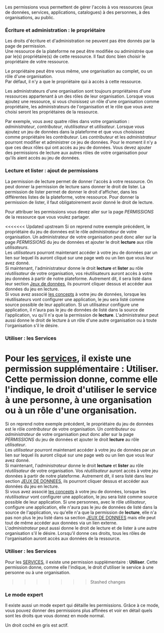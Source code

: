 Les permissions vous permettent de gérer l'accès à vos ressources (jeux de données, services, applications, catalogues) à des personnes, à des organisations, au public.


### Écriture et administration : le propriétaire

Les droits d'écriture et d'administration ne peuvent pas être donnés par la page de permission.  
Une ressource de la plateforme ne peut être modifiée ou administrée que par le(s) propriétaire(s) de cette ressource. Il faut donc bien choisir le propriétaire de votre ressource.

Le propriétaire peut être vous même, une organisation au complet, ou un rôle d'une organisation.  
Par défaut, il n'y a que le propriétaire qui à accès à cette ressource.

Les administrateurs d'une organisation sont toujours propriétaires d'une ressources appartenant à un des rôles de leur organisation. Lorsque vous ajoutez une ressource, si vous choisissez un rôle d'une organisation comme propriétaire, les administrateurs de l'organisation et le rôle que vous avez choisi seront les propriétaires de la ressource.

Par exemple, vous avez quatre rôles dans votre organisation : *administrateur*, *contributeur*, *réutilisateur* et *utilisateur*.
Lorsque vous ajoutez un jeu de données dans la plateforme et que vous choisissez comme propriétaire les *contributeur*. Les *contributeur* et les *administrateur* pourront modifier et administrer ce jeu de données. Pour le moment il n'y a que ces deux rôles qui ont accès au jeu de données. Vous devez ajouter des permissions de lecture aux autres rôles de votre organisation pour qu'ils aient accès au jeu de données.

### Lecture et lister : ajout de permissions
La permission de lecture permet de donner l'accès à votre ressource. On peut donner la permission de lecture sans donner le droit de lister.
La permission de lister permet de donner le droit d'afficher, dans les différentes listes de la plateforme, votre ressource. Pour donner la permission de lister, il faut obligatoirement avoir donné le droit de lecture.

Pour attribuer les permissions vous devez aller sur la page *PERMISSIONS* de la ressource que vous voulez partager.

<<<<<<< Updated upstream
Si on reprend notre exemple précédent, le propriétaire du jeu de données est le rôle *administrateur* de votre organisation. Un administrateur de votre organisation peut donc aller sur la page *PERMISSIONS* du jeu de données et ajouter le droit **lecture** aux rôle *utilisateurs*.  
Les *utilisateurs* pourront maintenant accéder à votre jeu de données par un lien sur lequel ils auront cliqué sur une page web ou un lien que vous leur avez donné.  
Si maintenant, l'administrateur donne le droit **lecture** et **lister** au rôle *réutilisateur* de votre organisation, vos réutilisateurs auront accès à votre jeu données à partir de notre plateforme. Autrement dit, il sera listé dans leur section [Jeux de données](https://koumoul.com/s/data-fair/datasets), ils pourront cliquer dessus et accéder aux données du jeu en lecture.  
Si vous avez associé [les concepts](user-guide/concepts) à votre jeu de données, lorsque les réutilisateurs vont configurer une application, le jeu sera listé comme source possible de leur application. Si un utilisateur configure une application, il n'aura pas le jeu de données de listé dans la source de l'application, vu qu'il n'a que la permission de **lecture**.
L'administrateur peut aussi donne le droit de lecture à un rôle d'une autre organisation ou à toute l'organisation s'il le désire.

### Utiliser : les Services

Pour les [services](https://koumoul.com/s/data-fair/remote-services), il existe une permission supplémentaire : **Utiliser**. Cette permission donne, comme elle l'indique, le droit d'utiliser le service à une personne, à une organisation ou à un rôle d'une organisation.
=======
Si on reprend notre exemple précédent, le propriétaire du jeu de données est le rôle *contributeur* de votre organisation. Un *contributeur* ou *administrateur* de votre organisation peut donc aller sur la page *PERMISSIONS* du jeu de données et ajouter le droit **lecture** au rôle *utilisateur*.  
Les *utilisateur* pourront maintenant accéder à votre jeu de données par un lien sur lequel ils auront cliqué sur une page web ou un lien que vous leur avez donné.  
Si maintenant, l'*administrateur* donne le droit **lecture** et **lister** au rôle *réutilisateur* de votre organisation. Vos *réutilisateur* auront accès à votre jeu données à partir de notre plateforme. Autrement dit, il sera listé dans leur section [JEUX DE DONNEES](https://koumoul.com/s/data-fair/datasets), ils pourront cliquer dessus et accéder aux données du jeu en lecture.  
Si vous avez associé [les concepts](user-guide/concepts) à votre jeu de données, lorsque les *réutilisateur* vont configurer une application, le jeu sera listé comme source possible de leur application. Si une personnes, avec le rôle *utilisateur*, configure une application, elle n'aura pas le jeu de données de listé dans la source de l'application, vu qu'elle n'a que la permission de **lecture**, elle n'a pas non plus le jeu listé dans sa section [JEUX DE DONNEES](https://koumoul.com/s/data-fair/datasets) mais elle peut tout de même accéder aux données via un lien externe.  
L'*administrateur* peut aussi donne le droit de lecture et de lister à une autre organisation s'il le désire. Lorsqu'il donne ces droits, tous les rôles de l'organisation auront accès aux données de la ressource.

### Utiliser : les Services

Pour les [SERVICES](https://koumoul.com/s/data-fair/remote-services), il existe une permission supplémentaire : **Utiliser**. Cette permission donne, comme elle l'indique, le droit d'utiliser le service à une personne ou à une organisation.
>>>>>>> Stashed changes

### Le mode expert

Il existe aussi un mode expert qui détaille les permissions. Grâce à ce mode, vous pouvez donner des permissions plus affinées et voir en détail quels sont les droits que vous donnez en mode normal.   

Un droit coché en gris est actif.
